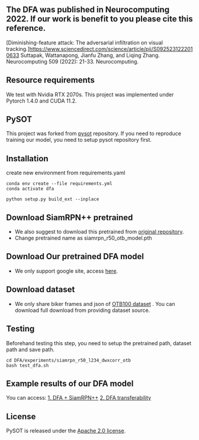 ## The DFA was published in Neurocomputing 2022. If our work is benefit to you please cite this reference.
[Diminishing-feature attack: The adversarial infiltration on visual tracking.]<https://www.sciencedirect.com/science/article/pii/S0925231222010633> Suttapak, Wattanapong, Jianfu Zhang, and Liqing Zhang. Neurocomputing 509 (2022): 21-33. Neurocomputing.

## Resource requirements
We test with Nvidia RTX 2070s. This project was implemented under Pytorch 1.4.0 and CUDA 11.2.


## PySOT 
This project was forked from [pysot](https://github.com/STVIR/pysot) repository. If you need to reproduce training our model, you need to setup pysot repository first.

## Installation
create new environment from requirements.yaml
```
conda env create --file requirements.yml
conda activate dfa

python setup.py build_ext --inplace

```

## Download SiamRPN++ pretrained
 - We also suggest to download this pretrained from [original repository](https://drive.google.com/open?id=1Cx_oHu6o0gNeH7F9zZrgevfAGdyWC4D5). 
 - Change pretrained name as siamrpn_r50_otb_model.pth

## Download Our pretrained DFA model
 - We only support google site, access [here](https://drive.google.com/file/d/1a5-dK2qsLQHqzQl6BkzMag9G1BQUmsKH/view?usp=share_link). 
 
## Download dataset
 - We only share biker frames and json of [OTB100 dataset](https://drive.google.com/drive/folders/10H_DNcP-adPoYPqdx-PrmxRwcXlpnu6i?usp=sharing) . You can download full download from providing dataset source. 
 
 
## Testing
Beforehand testing this step, you need to setup the pretrained path, dataset path and save path.
```
cd DFA/experiments/siamrpn_r50_l234_dwxcorr_otb
bash test_dfa.sh
```

## Example results of our DFA model
You can access:
[1. DFA + SiamRPN++](https://drive.google.com/drive/folders/1aka675kSCt5FtSPubq_e3MQ9Ww7ctfXp?usp=sharing)
[2. DFA transferability](https://drive.google.com/drive/folders/1L_UvBPqVWTYM2Z5HQNVnaNWz3cFUgUKB?usp=sharing)

## License
PySOT is released under the [Apache 2.0 license](https://github.com/wattanapong/DFA/blob/main/LICENSE).
